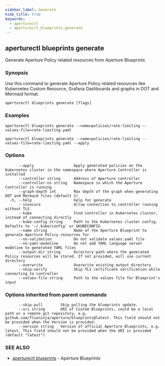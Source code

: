 ```yaml
---
sidebar_label: Generate
hide_title: true
keywords:
  - aperturectl
  - aperturectl_blueprints_generate
---
```


<!-- markdownlint-disable -->

## aperturectl blueprints generate

Generate Aperture Policy related resources from Aperture Blueprints

### Synopsis

Use this command to generate Aperture Policy related resources like Kubernetes Custom Resource, Grafana Dashboards and graphs in DOT and Mermaid format.

```
aperturectl blueprints generate [flags]
```

### Examples

```
aperturectl blueprints generate --name=policies/rate-limiting --values-file=rate-limiting.yaml

aperturectl blueprints generate --name=policies/rate-limiting --values-file=rate-limiting.yaml --apply
```

### Options

```
      --apply                  Apply generated policies on the Kubernetes cluster in the namespace where Aperture Controller is installed
      --controller string      Address of Aperture controller
      --controller-ns string   Namespace in which the Aperture Controller is running
      --graph-depth int        Max depth of the graph when generating DOT and Mermaid files (default 1)
  -h, --help                   help for generate
      --insecure               Allow connection to controller running without TLS
      --kube                   Find controller in Kubernetes cluster, instead of connecting directly
      --kube-config string     Path to the Kubernetes cluster config. Defaults to '~/.kube/config' or $KUBECONFIG
      --name string            Name of the Aperture Blueprint to generate Aperture Policy resources for
      --no-validation          Do not validate values.yaml file
      --no-yaml-modeline       Do not add YAML language server modeline to generated YAML files
      --output-dir string      Directory path where the generated Policy resources will be stored. If not provided, will use current directory
      --overwrite              Overwrite existing output directory
      --skip-verify            Skip TLS certificate verification while connecting to controller
      --values-file string     Path to the values file for Blueprint's input
```

### Options inherited from parent commands

```
      --skip-pull        Skip pulling the blueprints update.
      --uri string       URI of Custom Blueprints, could be a local path or a remote git repository, e.g. github.com/fluxninja/aperture/blueprints@latest. This field should not be provided when the Version is provided.
      --version string   Version of official Aperture Blueprints, e.g. latest. This field should not be provided when the URI is provided (default "latest")
```

### SEE ALSO

- [aperturectl blueprints](/reference/aperturectl/blueprints/blueprints.md) - Aperture Blueprints

